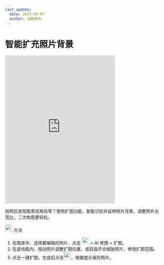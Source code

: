 ```yaml
---
last_update:
  date: 2025-05-07
  author: 油腻樵夫
---
```


# 智能扩充照片背景

<iframe src="https://tips-p01-drcn.dbankcdn.cn/MODEL/EMUI/C00B030/resource/card/202508300vZjQz/zh-cn/image/video/10044584_f005_Expand.mp4#toolbar=0" scrolling="no" border="0" frameborder="no" framespacing="0" allowfullscreen="true" width="360" height="486"> </iframe>

拍照后发现取景视角较窄？使用扩图功能，智能识别并延伸照片背景、调整照片长宽比，二次构图更轻松。

<img src="https://tips-p01-drcn.dbankcdn.cn/MODEL/EMUI/C00B030/resource/card/202503041becsx/zh-cn/image/common/buttons/fig_method.png" width="24" height="24"/> 方法

1.  在图库中，选择要编辑的照片，点击 <img src="https://tips-p01-drcn.dbankcdn.cn/MODEL/EMUI/C00B030/resource/card/202508300vZjQz/zh-cn/image/common/buttons/ic_edit.png" width="24" height="24"/> > AI 修图 > 扩图。
2.  在虚线框内，拖动照片调整扩图位置，或双指开合缩放照片，修改扩图范围。
3.  点击一键扩图，生成后点击<img src="https://tips-p01-drcn.dbankcdn.cn/MODEL/EMUI/C00B030/resource/card/202508300vZjQz/zh-cn/image/common/buttons/ic_gallery_settings_save.png" width="24" height="24"/>，根据提示保存照片。
